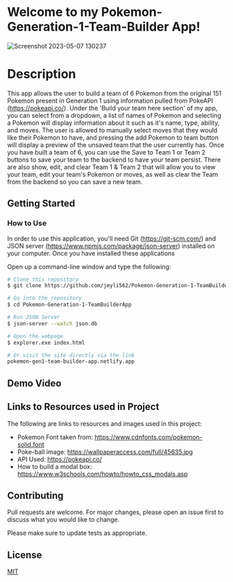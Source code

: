 # Welcome to my Pokemon-Generation-1-Team-Builder App!
![Screenshot 2023-05-07 130237](https://user-images.githubusercontent.com/60550632/236700183-02655dae-7c25-46e8-aeb5-adb6a66a3c53.png)
# Description
This app allows the user to build a team of 6 Pokemon from the original 151 Pokemon present in Generation 1 using information pulled from PokeAPI (https://pokeapi.co/). Under the 'Build your team here section' of my app, you can select from a dropdown, a list of names of Pokemon and selecting a Pokemon will display information about it such as it's name, type, ability, and moves. The user is allowed to manually select moves that they would like their Pokemon to have, and pressing the add Pokemon to team button will display a preview of the unsaved team that the user currently has. Once you have built a team of 6, you can use the Save to Team 1 or Team 2 buttons to save your team to the backend to have your team persist. There are also show, edit, and clear Team 1 & Team 2 that will allow you to view your team, edit your team's Pokemon or moves, as well as clear the Team from the backend so you can save a new team. 

## Getting Started

### How to Use

In order to use this application, you'll need Git (https://git-scm.com/) and JSON server (https://www.npmjs.com/package/json-server) installed on your computer. 
Once you have installed these applications

Open up a command-line window and type the following:
```bash
# Clone this repository
$ git clone https://github.com/jmyli562/Pokemon-Generation-1-TeamBuilderApp.git

# Go into the repository
$ cd Pokemon-Generation-1-TeamBuilderApp

# Run JSON Server
$ json-server --watch json.db

# Open the webpage
$ explorer.exe index.html

# Or visit the site directly via the link
pokemon-gen1-team-builder-app.netlify.app
```
## Demo Video

## Links to Resources used in Project
The following are links to resources and images used in this project:

* Pokemon Font taken from: https://www.cdnfonts.com/pokemon-solid.font
* Poke-ball image: https://wallpaperaccess.com/full/45635.jpg
* API Used: https://pokeapi.co/
* How to build a modal box: https://www.w3schools.com/howto/howto_css_modals.asp

## Contributing

Pull requests are welcome. For major changes, please open an issue first
to discuss what you would like to change.

Please make sure to update tests as appropriate.

## License

[MIT](https://choosealicense.com/licenses/mit/)
